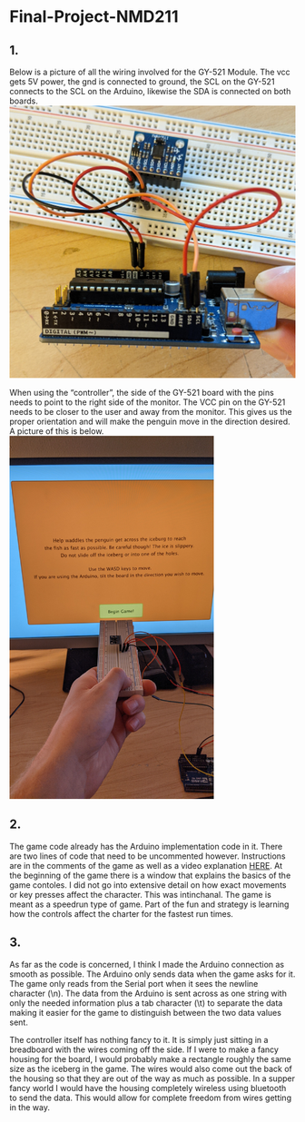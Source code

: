 # Final-Project-NMD211
## 1.
Below is a picture of all the wiring involved for the GY-521 Module. The vcc gets 5V power, the gnd is connected to ground, the SCL on the GY-521 connects to the SCL on the Arduino, likewise the SDA is connected on both boards.
<img src="images/wiring-controller.jpg" width = 640>

When using the “controller”, the side of the GY-521 board with the pins needs to point to the right side of the monitor. The VCC pin on the GY-521 needs to be closer to the user and away from the monitor. This gives us the proper orientation and will make the penguin move in the direction desired. A picture of this is below.
<img src="images/controller-orientation.jpg" height = 640>

## 2.
The game code already has the Arduino implementation code in it. There are two lines of code that need to be uncommented however. Instructions are in the comments of the game as well as a video explanation [HERE](). At the beginning of the game there is a window that explains the basics of the game contoles. I did not go into extensive detail on how exact movements or key presses affect the character. This was intinchanal. The game is meant as a speedrun type of game. Part of the fun and strategy is learning how the controls affect the charter for the fastest run times.

## 3.
As far as the code is concerned, I think I made the Arduino connection as smooth as possible. The Arduino only sends data when the game asks for it. The game only reads from the Serial port when it sees the newline character (\n). The data from the Arduino is sent across as one string with only the needed information plus a tab character (\t) to separate the data making it easier for the game to distinguish between the two data values sent.

The controller itself has nothing fancy to it. It is simply just sitting in a breadboard with the wires coming off the side. If I were to make a fancy housing for the board, I would probably make a rectangle roughly the same size as the iceberg in the game. The wires would also come out the back of the housing so that they are out of the way as much as possible. In a supper fancy world I would have the housing completely wireless using bluetooth to send the data. This would allow for complete freedom from wires getting in the way.
